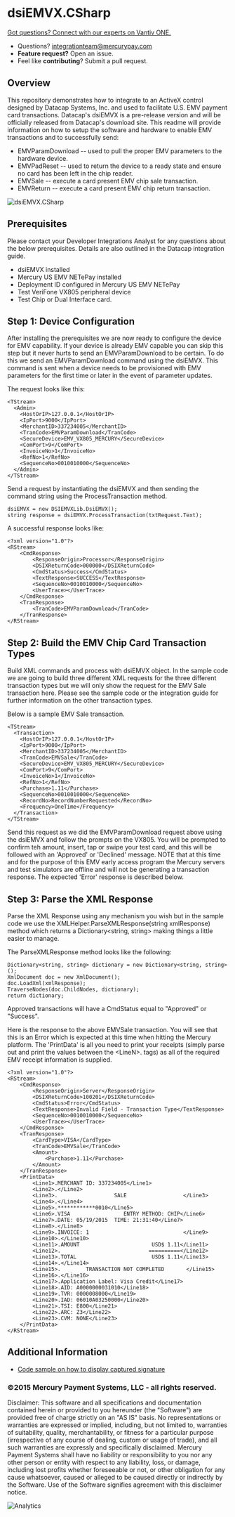# dsiEMVX.CSharp

<a href="https://developer.vantiv.com/?utm_campaign=githubcta&utm_medium=hyperlink&utm_source=github&utm_content=gotquestions">Got questions? Connect with our experts on Vantiv ONE.</a>
	
* Questions?  integrationteam@mercurypay.com
* **Feature request?** Open an issue.
* Feel like **contributing**?  Submit a pull request.

## Overview

This repository demonstrates how to integrate to an ActiveX control designed by Datacap Systems, Inc. and used to facilitate U.S. EMV payment card transactions.  Datacap's dsiEMVX is a pre-release version and will be officially released from Datacap's download site.  This readme will provide information on how to setup the software and hardware to enable EMV transactions and to successfully send:

* EMVParamDownload -- used to pull the proper EMV parameters to the hardware device.
* EMVPadReset -- used to return the device to a ready state and ensure no card has been left in the chip reader.
* EMVSale -- execute a card present EMV chip sale transaction.
* EMVReturn -- execute a card present EMV chip return transaction. 

![dsiEMVX.CSharp](https://github.com/mercurypay/dsiEMVX.CSharp/blob/master/screenshot.PNG)

## Prerequisites

Please contact your Developer Integrations Analyst for any questions about the below prerequisites.  Details are also outlined in the Datacap integration guide.

* dsiEMVX installed
* Mercury US EMV NETePay installed
* Deployment ID configured in Mercury US EMV NETePay
* Test VeriFone VX805 peripheral device
* Test Chip or Dual Interface card.


## Step 1: Device Configuration

After installing the prerequisites we are now ready to configure the device for EMV capability.  If your device is already EMV capable you can skip this step but it never hurts to send an EMVParamDownload to be certain.  To do this we send an EMVParamDownload command using the dsiEMVX.  This command is sent when a device needs to be provisioned with EMV parameters for the first time or later in the event of parameter updates.

The request looks like this:

```
<TStream>
  <Admin>
    <HostOrIP>127.0.0.1</HostOrIP>
    <IpPort>9000</IpPort>
    <MerchantID>337234005</MerchantID>
    <TranCode>EMVParamDownload</TranCode>
    <SecureDevice>EMV_VX805_MERCURY</SecureDevice>
    <ComPort>9</ComPort>
    <InvoiceNo>1</InvoiceNo>
    <RefNo>1</RefNo>
    <SequenceNo>0010010000</SequenceNo>
  </Admin>
</TStream>
```

Send a request by instantiating the dsiEMVX and then sending the command string using the ProcessTransaction method.

```
dsiEMVX = new DSIEMVXLib.DsiEMVX();
string response = dsiEMVX.ProcessTransaction(txtRequest.Text);
```

A successful response looks like:

```
<?xml version="1.0"?>
<RStream>
	<CmdResponse>
		<ResponseOrigin>Processor</ResponseOrigin>
		<DSIXReturnCode>000000</DSIXReturnCode>
		<CmdStatus>Success</CmdStatus>
		<TextResponse>SUCCESS</TextResponse>
		<SequenceNo>0010010000</SequenceNo>
		<UserTrace></UserTrace>
	</CmdResponse>
	<TranResponse>
		<TranCode>EMVParamDownload</TranCode>
	</TranResponse>
</RStream>
```

## Step 2: Build the EMV Chip Card Transaction Types

Build XML commands and process with dsiEMVX object.  In the sample code we are going to build three different XML requests for the three different transaction types but we will only show the request for the EMV Sale transaction here.  Please see the sample code or the integration guide for further information on the other transaction types.

Below is a sample EMV Sale transaction.

```
<TStream>
  <Transaction>
    <HostOrIP>127.0.0.1</HostOrIP>
    <IpPort>9000</IpPort>
    <MerchantID>337234005</MerchantID>
    <TranCode>EMVSale</TranCode>
    <SecureDevice>EMV_VX805_MERCURY</SecureDevice>
    <ComPort>9</ComPort>
    <InvoiceNo>1</InvoiceNo>
    <RefNo>1</RefNo>
    <Purchase>1.11</Purchase>
    <SequenceNo>0010010000</SequenceNo>
    <RecordNo>RecordNumberRequested</RecordNo>
    <Frequency>OneTime</Frequency>    
  </Transaction>
</TStream>
```

Send this request as we did the EMVParamDownload request above using the dsiEMVX and follow the prompts on the VX805.  You will be prompted to confirm teh amount, insert, tap or swipe your test card, and this will be followed with an 'Approved' or 'Declined' message.  NOTE that at this time and for the purpose of this EMV early access program the Mercury servers and test simulators are offline and will not be generating a transaction response.  The expected 'Error' response is described below.

## Step 3: Parse the XML Response

Parse the XML Response using any mechanism you wish but in the sample code we use the XMLHelper.ParseXMLResponse(string xmlResponse) method which returns a Dictionary&lt;string, string&gt; making things a little easier to manage.

The ParseXMLResponse method looks like the following:

```
Dictionary<string, string> dictionary = new Dictionary<string, string>();
XmlDocument doc = new XmlDocument();
doc.LoadXml(xmlResponse);
TraverseNodes(doc.ChildNodes, dictionary);
return dictionary;
```

Approved transactions will have a CmdStatus equal to "Approved" or "Success".

Here is the response to the above EMVSale transaction.  You will see that this is an Error which is expected at this time when hitting the Mercury platform.  The 'PrintData' is all you need to print your receipts (simply parse out and print the values between the &lt;LineN&gt;. tags) as all of the required EMV receipt information is supplied.

```
<?xml version="1.0"?>
<RStream>
	<CmdResponse>
		<ResponseOrigin>Server</ResponseOrigin>
		<DSIXReturnCode>100201</DSIXReturnCode>
		<CmdStatus>Error</CmdStatus>
		<TextResponse>Invalid Field - Transaction Type</TextResponse>
		<SequenceNo>0010010000</SequenceNo>
		<UserTrace></UserTrace>
	</CmdResponse>
	<TranResponse>
		<CardType>VISA</CardType>
		<TranCode>EMVSale</TranCode>
		<Amount>
			<Purchase>1.11</Purchase>
		</Amount>
	</TranResponse>
	<PrintData>
		<Line1>.MERCHANT ID: 337234005</Line1>
		<Line2>.</Line2>
		<Line3>.                  SALE                  </Line3>
		<Line4>.</Line4>
		<Line5>.************0010</Line5>
		<Line6>.VISA                 ENTRY METHOD: CHIP</Line6>
		<Line7>.DATE: 05/19/2015  TIME: 21:31:40</Line7>
		<Line8>.</Line8>
		<Line9>.INVOICE: 1                              </Line9>
		<Line10>.</Line10>
		<Line11>.AMOUNT                       USD$ 1.11</Line11>
		<Line12>.                            ==========</Line12>
		<Line13>.TOTAL                        USD$ 1.11</Line13>
		<Line14>.</Line14>
		<Line15>.        TRANSACTION NOT COMPLETED       </Line15>
		<Line16>.</Line16>
		<Line17>.Application Label: Visa Credit</Line17>
		<Line18>.AID: A0000000031010</Line18>
		<Line19>.TVR: 0000008000</Line19>
		<Line20>.IAD: 06010A03250000</Line20>
		<Line21>.TSI: E800</Line21>
		<Line22>.ARC: Z3</Line22>
		<Line23>.CVM: NONE</Line23>
	</PrintData>
</RStream>

```

## Additional Information
* [Code sample on how to display captured signature](https://github.com/MercuryPay/dsiEMVX.CSharp/blob/master/dsiEMVX.CSharp/dsiEMVX.CSharp/frmDsiEMVX.cs#L120)

### ©2015 Mercury Payment Systems, LLC - all rights reserved.

Disclaimer:
This software and all specifications and documentation contained herein or provided to you hereunder (the "Software") are provided free of charge strictly on an "AS IS" basis. No representations or warranties are expressed or implied, including, but not limited to, warranties of suitability, quality, merchantability, or fitness for a particular purpose (irrespective of any course of dealing, custom or usage of trade), and all such warranties are expressly and specifically disclaimed. Mercury Payment Systems shall have no liability or responsibility to you nor any other person or entity with respect to any liability, loss, or damage, including lost profits whether foreseeable or not, or other obligation for any cause whatsoever, caused or alleged to be caused directly or indirectly by the Software. Use of the Software signifies agreement with this disclaimer notice.


![Analytics](https://ga-beacon.appspot.com/UA-60858025-42/dsiEMVX.CSharp/readme?pixel)

